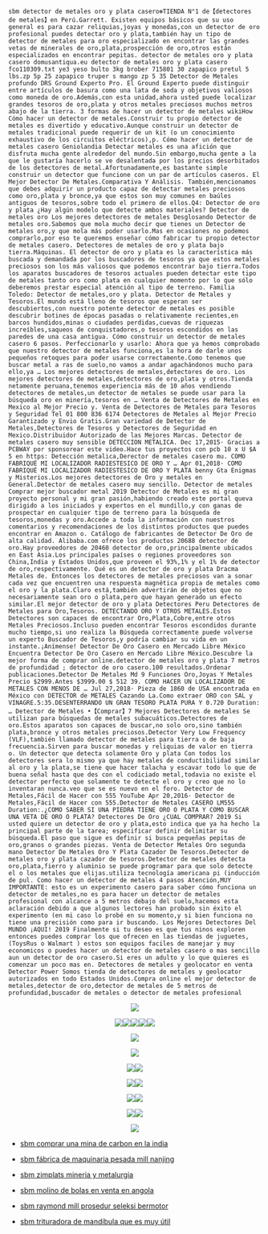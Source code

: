 
```
sbm detector de metales oro y plata casero⊛TIENDA N°1 de【detectores de metales】en Perú.Garrett. Existen equipos básicos que su uso general es para cazar reliquias,joyas y monedas,con un detector de oro profesional puedes detectar oro y plata,también hay un tipo de detector de metales para oro especializado en encontrar las grandes vetas de minerales de oro,plata,prospección de oro,otros están especializados en encontrar pepitas. detector de metales oro y plata casero domusantiqua.eu detector de metales oro y plata casero fco110309.txt ye3 yeso bulto 3kg brober 715801 30 zapapico pretul 5 lbs.zp 5p 25 zapapico truper s mango zp 5 35 Detector de Metales profundo DRS Ground Experto Pro. El Ground Experto puede distinguir entre artículos de basura como una lata de soda y objetivos valiosos como moneda de oro.Además,con esta unidad,ahora usted puede localizar grandes tesoros de oro,plata y otros metales preciosos muchos metros abajo de la tierra. 3 formas de hacer un detector de metales wikiHow Cómo hacer un detector de metales.Construir tu propio detector de metales es divertido y educativo.Aunque construir un detector de metales tradicional puede requerir de un kit (o un conocimiento exhaustivo de los circuitos eléctricos),p. Cómo hacer un detector de metales casero Geniolandia Detectar metales es una afición que disfruta mucha gente alrededor del mundo.Sin embargo,mucha gente a la que le gustaría hacerlo se ve desalentada por los precios desorbitados de los detectores de metal.Afortunadamente,es bastante simple construir un detector que funcione con un par de artículos caseros. El Mejor Detector De Metales.Comparativa Y Análisis. También,mencionamos que debes adquirir un producto capaz de detectar metales preciosos como oro,plata y bronce,ya que estos son muy comunes en baúles antiguos de tesoros,sobre todo el primero de ellos.Q4: Detector de oro y plata ¿Hay algún modelo que detecte ambos materiales? Detector de metales oro Los mejores detectores de metales Desglosando Detector de metales oro.Sabemos que mola mucho decir que tienes un Detector de metales oro,y que mola más poder usarlo.Mas en ocasiones no podemos comprarlo,por eso te queremos enseñar cómo fabricar tu propio detector de metales casero. Detectores de metales de oro y plata bajo tierra.Máquinas. El detector de oro y plata es la característica más buscada y demandada por los buscadores de tesoros ya que estos metales preciosos son los más valiosos que podemos encontrar bajo tierra.Todos los aparatos buscadores de tesoros actuales pueden detectar este tipo de metales tanto oro como plata en cualquier momento por lo que sólo deberemos prestar especial atención al tipo de terreno. Familia Toledo: Detector de metales,oro y plata. Detector de Metales y Tesoros.El mundo está lleno de tesoros que esperan ser descubiertos,con nuestro potente detector de metales es posible descubrir botines de épocas pasadas o relativamente recientes,en barcos hundidos,minas o ciudades perdidas,cuevas de riquezas increíbles,saqueos de conquistadores,o tesoros escondidos en las paredes de una casa antigua. Cómo construir un detector de metales casero 6 pasos. Perfeccionarlo y usarlo: Ahora que ya hemos comprobado que nuestro detector de metales funciona,es la hora de darle unos pequeños retoques para poder usarse correctamente.Como tenemos que buscar metal a ras de suelo,no vamos a andar agachándonos mucho para ello,ya … Los mejores detectores de metales,detectores de oro. Los mejores detectores de metales,detectores de oro,plata y otros.Tienda netamente peruana,tenemos experiencia más de 10 años vendiendo detectores de metales,un detector de metales se puede usar para la búsqueda oro en minería,tesoros en … Venta de Detectores de Metales en Mexico al Mejor Precio y. Venta de Detectores de Metales para Tesoros y Seguridad Tel 01 800 836 6174 Detectores de Metales al Mejor Precio Garantizado y Envio Gratis.Gran variedad de Detector de Metales,Detectores de Tesoros y Detectores de Seguridad en Mexico.Distribuidor Autorizado de las Mejores Marcas. Detector de metales casero muy sensible DETECCION METALICA. Dec 17,2015· Gracias a PCBWAY por sponsorear este video.Hace tus proyectos con pcb 10 x U $A 5 en https: Detección metalica,Derector de metales casero mu. COMO FABRIQUÉ MI LOCALIZADOR RADIESTESICO DE ORO Y … Apr 01,2018· COMO FABRIQUÉ MI LOCALIZADOR RADIESTESICO DE ORO Y PLATA benny Gta Enigmas y Misterios.Los mejores detectores de Oro y metales en General.Detector de metales casero muy sencillo. Detector de metales Comprar mejor buscador metal 2019 Detector de Metales es mi gran proyecto personal y mi gran pasión,habiendo creado este portal queva dirigido a los iniciados y expertos en el mundillo,y con ganas de prospectar en cualquier tipo de terreno para la búsqueda de tesoros,monedas y oro.Accede a toda la información con nuestros comentarios y recomendaciones de los distintos productos que puedes encontrar en Amazon o. Catálogo de fabricantes de Detector De Oro de alta calidad. Alibaba.com ofrece los productos 20688 detector de oro.Hay proveedores de 20460 detector de oro,principalmente ubicados en East Asia.Los principales países o regiones proveedores son China,India y Estados Unidos,que proveen el 93%,1% y el 1% de detector de oro,respectivamente. Qué es un detector de oro y plata Dracma Metales de. Entonces los detectores de metales preciosos van a sonar cada vez que encuentren una respuesta magnética propia de metales como el oro y la plata.Claro está,también advertirán de objetos que no necesariamente sean oro o plata,pero que hayan generado un efecto similar.El mejor detector de oro y plata Detectores Peru Detectores de Metales para Oro,Tesoros. DETECTANDO ORO Y OTROS METALES.Estos Detectores son capaces de encontrar Oro,Plata,Cobre,entre otros Metales Preciosos.Incluso pueden encontrar Tesoros escondidos durante mucho tiempo,si uno realiza la Búsqueda correctamente puede volverse un experto Buscador de Tesoros,y podría cambiar su vida en un instante.¡Anímense! Detector De Oro Casero en Mercado Libre México Encuentra Detector De Oro Casero en Mercado Libre México.Descubre la mejor forma de comprar online.detector de metales oro y plata 7 metros de profundidad ; detector de oro casero.100 resultados.Ordenar publicaciones.Detector De Metales Md 9 Funciones Oro,Joyas Y Metales Precio $2999.Antes $3999.00 $ 512 39. COMO HACER UN LOCALIZADOR DE METALES CON MENOS DE … Jul 27,2018· Pieza de 1860 de USA encontrada en México con DETECTOR de METALES Cazando La.Como extraer ORO con SAL y VINAGRE.5:35.DESENTERRANDO UN GRAN TESORO PLATA PURA Y 0.720 Duration: … Detector de Metales •【Comprar】7 Mejores Detectores de metales Se utilizan para búsquedas de metales subacuáticos.Detectores de oro.Estos aparatos son capaces de buscar,no solo oro,sino también plata,bronce y otros metales preciosos.Detector Very Low Frequency (VLF),también llamado detector de metales para tierra o de baja frecuencia.Sirven para buscar monedas y reliquias de valor en tierra o. Un detector que detecta solamente Oro y plata Con todos los detectores sera lo mismo ya que hay metales de conductibilidad similar al oro y la plata,se tiene que hacer talacha y escavar todo lo que de buena señal hasta que des con el codiciado metal,todavia no existe el detector perfecto que solamente te detecte el oro y creo que no lo inventaran nunca.veo que se es nuevo en el foro. Detector de Metales,Fácil de Hacer con 555 YouTube Apr 20,2016· Detector de Metales,Fácil de Hacer con 555.Detector de Metales CASERO LM555 Duration:.¿COMO SABER SI UNA PIEDRA TIENE ORO O PLATA Y COMO BUSCAR UNA VETA DE ORO O PLATA? Detectores De Oro ¿CUAL COMPRAR? 2019 Si usted quiere un detector de oro y plata,esto indica que ya ha hecho la principal parte de la tarea; especificar definir delimitar su búsqueda.El paso que sigue es definir si busca pequeñas pepitas de oro,granos o grandes piezas. Venta de Detector Metales Oro segunda mano Detector De Metales Oro Y Plata Cazador De Tesoros.Detector de metales oro y plata cazador de tesoros.Detector de metales detecta oro,plata,fierro y aluminio se puede programar para que solo detecte el o los metales que elijas.utiliza tecnología americana pi (inducción de pul. Como hacer un detector de metales 4 pasos Atención,MUY IMPORTANTE: esto es un experimento casero para saber cómo funciona un detector de metales,no es para hacer un detector de metales profesional con alcance a 5 metros debajo del suelo,hacemos esta aclaración debido a que algunos lectores han probado sin éxito el experimento (en mi caso lo probé en su momento,y si bien funciona no tiene una precisión como para ir buscando. Los Mejores Detectores Del MUNDO ¡AQUI! 2019 Finalmente si tu deseo es que tus ninos exploren entonces puedes comprar los que ofrecen en las tiendas de juguetes,(ToysRus o Walmart ) estos son equipos faciles de manejar y muy economicos o puedes hacer un detector de metales casero o mas sencillo aun un detector de oro casero.Si eres un adulto y lo que quieres es comenzar un poco mas en. Detectores de metales y geolocator en venta Detector Power Somos tienda de detectores de metales y geolocator autorizados en todo Estados Unidos.Compra online el mejor detector de metales,detector de oro,detector de metales de 5 metros de profundidad,buscador de metales o detector de metales profesional 
```

<div align="center">

<a href="https://es-crusher.shibang-china.com/github&k=sbm+detector+de+metales+oro+y+plata+casero"><img src="https://static.shibang-china.com/es/crusher/logo.jpg"></a>

<a href="https://es-crusher.shibang-china.com/github&k=sbm+detector+de+metales+oro+y+plata+casero"><img src="https://static.shibang-china.com/es/crusher/index.jpg"></a><a href="https://es-crusher.shibang-china.com/material.htmlgithub&k=sbm+detector+de+metales+oro+y+plata+casero"><img src="https://static.shibang-china.com/es/crusher/material.jpg"></a><a href="https://es-crusher.shibang-china.com/application.htmlgithub&k=sbm+detector+de+metales+oro+y+plata+casero"><img src="https://static.shibang-china.com/es/crusher/application.jpg"></a><a href="https://es-crusher.shibang-china.com/aboutus.htmlgithub&k=sbm+detector+de+metales+oro+y+plata+casero"><img src="https://static.shibang-china.com/es/crusher/aboutus.jpg"></a><a href="https://es-crusher.shibang-china.com/contact.htmlgithub&k=sbm+detector+de+metales+oro+y+plata+casero"><img src="https://static.shibang-china.com/es/crusher/contact.jpg"></a>

<a href="https://es-crusher.shibang-china.com/github&k=sbm+detector+de+metales+oro+y+plata+casero"><img src="https://static.shibang-china.com/es/crusher/banner.jpg"></a>

<a href="https://swt.shibang-china.com/github&k=sbm+detector+de+metales+oro+y+plata+casero"><img src="https://static.shibang-china.com/es/crusher/text.jpg"></a>

<a href="https://swt.shibang-china.com/github&k=sbm+detector+de+metales+oro+y+plata+casero"><img src="https://static.shibang-china.com/es/crusher/chat.jpg"></a><a href="https://es-crusher.shibang-china.com/contact.htmlgithub&k=sbm+detector+de+metales+oro+y+plata+casero"><img src="https://static.shibang-china.com/es/crusher/message.jpg"></a>

<a href="https://es-crusher.shibang-china.com/products/pe.htmlgithub&k=sbm+detector+de+metales+oro+y+plata+casero"><img src="https://static.shibang-china.com/es/crusher/pe.jpg"></a><a href="https://es-crusher.shibang-china.com/products/pf.htmlgithub&k=sbm+detector+de+metales+oro+y+plata+casero"><img src="https://static.shibang-china.com/es/crusher/pf.jpg"></a>

<a href="https://es-crusher.shibang-china.com/products/hpt.htmlgithub&k=sbm+detector+de+metales+oro+y+plata+casero"><img src="https://static.shibang-china.com/es/crusher/hpt.jpg"></a><a href="https://es-crusher.shibang-china.com/products/vsi.htmlgithub&k=sbm+detector+de+metales+oro+y+plata+casero"><img src="https://static.shibang-china.com/es/crusher/vsi.jpg"></a>

<a href="https://es-crusher.shibang-china.com/products/klv.htmlgithub&k=sbm+detector+de+metales+oro+y+plata+casero"><img src="https://static.shibang-china.com/es/crusher/klv.jpg"></a><a href="https://es-crusher.shibang-china.com/products/portable.htmlgithub&k=sbm+detector+de+metales+oro+y+plata+casero"><img src="https://static.shibang-china.com/es/crusher/portable.jpg"></a>

<a href="https://swt.shibang-china.com/github&k=sbm+detector+de+metales+oro+y+plata+casero"><img src="https://static.shibang-china.com/es/crusher/case.jpg"></a>

</div>


* [sbm comprar una mina de carbon en la india](sbm%20comprar%20una%20mina%20de%20carbon%20en%20la%20india.md)

* [sbm fábrica de maquinaria pesada mill nanjing](sbm%20f%C3%A1brica%20de%20maquinaria%20pesada%20mill%20nanjing.md)

* [sbm zimplats mineria y metalurgia](sbm%20zimplats%20mineria%20y%20metalurgia.md)

* [sbm molino de bolas en venta en angola](sbm%20molino%20de%20bolas%20en%20venta%20en%20angola.md)

* [sbm raymond mill prosedur seleksi bermotor](sbm%20raymond%20mill%20prosedur%20seleksi%20bermotor.md)

* [sbm trituradora de mandíbula que es muy útil](sbm%20trituradora%20de%20mand%C3%ADbula%20que%20es%20muy%20%C3%BAtil.md)